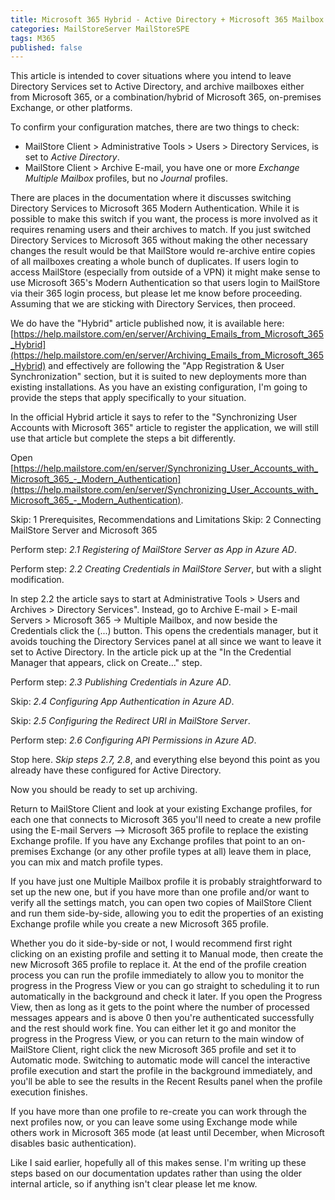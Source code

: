 ```yaml
---
title: Microsoft 365 Hybrid - Active Directory + Microsoft 365 Mailbox archiving
categories: MailStoreServer MailStoreSPE
tags: M365
published: false
--- 
```

This article is intended to cover situations where you intend to leave Directory Services set to Active Directory, and archive mailboxes either from Microsoft 365, or a combination/hybrid of Microsoft 365, on-premises Exchange, or other platforms.

To confirm your configuration matches, there are two things to check:

- MailStore Client > Administrative Tools > Users > Directory Services, is set to *Active Directory*.
- MailStore Client > Archive E-mail, you have one or more *Exchange Multiple Mailbox* profiles, but no *Journal* profiles.

There are places in the documentation where it discusses switching Directory Services to Microsoft 365 Modern Authentication. While it is possible to make this switch if you want, the process is more involved as it requires renaming users and their archives to match. If you just switched Directory Services to Microsoft 365 without making the other necessary changes the result would be that MailStore would re-archive entire copies of all mailboxes creating a whole bunch of duplicates. If users login to access MailStore (especially from outside of a VPN) it might make sense to use Microsoft 365's Modern Authentication so that users login to MailStore via their 365 login process, but please let me know before proceeding. Assuming that we are sticking with Directory Services, then proceed.

We do have the "Hybrid" article published now, it is available here: [https://help.mailstore.com/en/server/Archiving_Emails_from_Microsoft_365_Hybrid](https://help.mailstore.com/en/server/Archiving_Emails_from_Microsoft_365_Hybrid) and effectively are following the "App Registration & User Synchronization" section, but it is suited to new deployments more than existing installations. As you have an existing configuration, I'm going to provide the steps that apply specifically to your situation.

In the official Hybrid article it says to refer to the "Synchronizing User Accounts with Microsoft 365" article to register the application, we will still use that article but complete the steps a bit differently.

Open [https://help.mailstore.com/en/server/Synchronizing_User_Accounts_with_Microsoft_365_-_Modern_Authentication](https://help.mailstore.com/en/server/Synchronizing_User_Accounts_with_Microsoft_365_-_Modern_Authentication).

Skip: 1 Prerequisites, Recommendations and Limitations
Skip: 2 Connecting MailStore Server and Microsoft 365

Perform step: *2.1 Registering of MailStore Server as App in Azure AD*.

Perform step: *2.2 Creating Credentials in MailStore Server*, but with a slight modification.

In step 2.2 the article says to start at Administrative Tools > Users and Archives > Directory Services". Instead, go to Archive E-mail > E-mail Servers > Microsoft 365 -> Multiple Mailbox, and now beside the Credentials click the (...) button. This opens the credentials manager, but it avoids touching the Directory Services panel at all since we want to leave it set to Active Directory. In the article pick up at the "In the Credential Manager that appears, click on Create…" step.

Perform step: *2.3 Publishing Credentials in Azure AD*.

Skip: *2.4 Configuring App Authentication in Azure AD*.

Skip: *2.5 Configuring the Redirect URI in MailStore Server*.

Perform step: *2.6 Configuring API Permissions in Azure AD*.

Stop here. *Skip steps 2.7, 2.8*, and everything else beyond this point as you already have these configured for Active Directory.

Now you should be ready to set up archiving.

Return to MailStore Client and look at your existing Exchange profiles, for each one that connects to Microsoft 365 you'll need to create a new profile using the E-mail Servers --> Microsoft 365 profile to replace the existing Exchange profile. If you have any Exchange profiles that point to an on-premises Exchange (or any other profile types at all) leave them in place, you can mix and match profile types.

If you have just one Multiple Mailbox profile it is probably straightforward to set up the new one, but if you have more than one profile and/or want to verify all the settings match, you can open two copies of MailStore Client and run them side-by-side, allowing you to edit the properties of an existing Exchange profile while you create a new Microsoft 365 profile.

Whether you do it side-by-side or not, I would recommend first right clicking on an existing profile and setting it to Manual mode, then create the new Microsoft 365 profile to replace it. At the end of the profile creation process you can run the profile immediately to allow you to monitor the progress in the Progress View or you can go straight to scheduling it to run automatically in the background and check it later. If you open the Progress View, then as long as it gets to the point where the number of processed messages appears and is above 0 then you're authenticated successfully and the rest should work fine. You can either let it go and monitor the progress in the Progress View, or you can return to the main window of MailStore Client, right click the new Microsoft 365 profile and set it to Automatic mode. Switching to automatic mode will cancel the interactive profile execution and start the profile in the background immediately, and you'll be able to see the results in the Recent Results panel when the profile execution finishes.

If you have more than one profile to re-create you can work through the next profiles now, or you can leave some using Exchange mode while others work in Microsoft 365 mode (at least until December, when Microsoft disables basic authentication).

Like I said earlier, hopefully all of this makes sense. I'm writing up these steps based on our documentation updates rather than using the older internal article, so if anything isn't clear please let me know.
